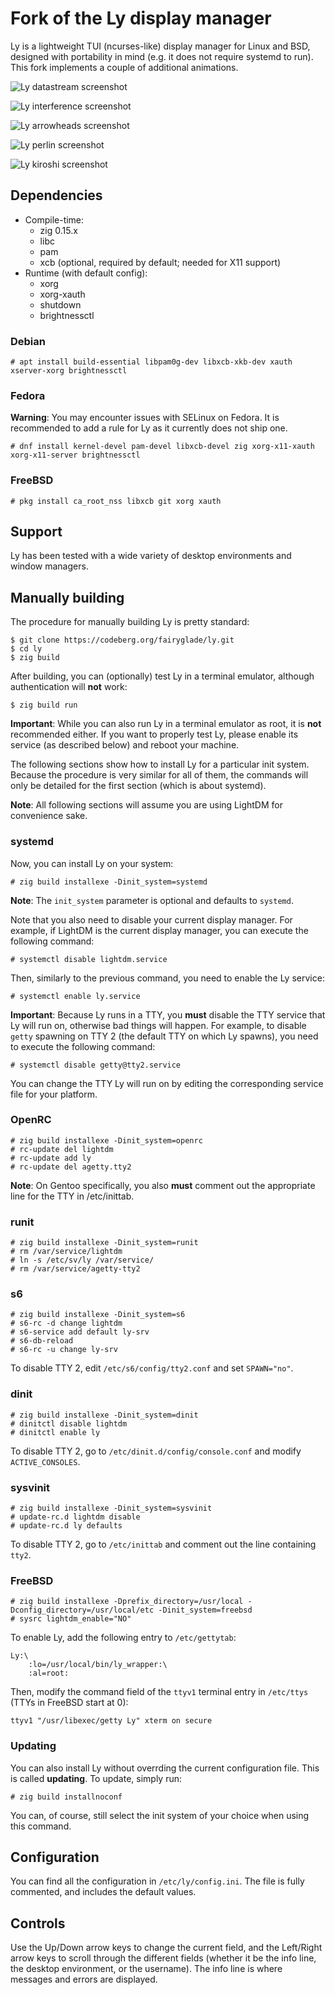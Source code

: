 # Fork of the Ly display manager

Ly is a lightweight TUI (ncurses-like) display manager for Linux and BSD,
designed with portability in mind (e.g. it does not require systemd to run).
This fork implements a couple of additional animations.

![Ly datastream screenshot](.github/datastream_screenshot.png "Ly datastream screenshot")

![Ly interference screenshot](.github/interference_screenshot.png "Ly interference screenshot")

![Ly arrowheads screenshot](.github/arrowheads_screenshot.png "Ly arrowheads screenshot")

![Ly perlin screenshot](.github/perlin_screenshot.png "Ly perlin screenshot")

![Ly kiroshi screenshot](.github/kiroshi_screenshot.png "Ly kiroshi screenshot")

## Dependencies

- Compile-time:
  - zig 0.15.x
  - libc
  - pam
  - xcb (optional, required by default; needed for X11 support)
- Runtime (with default config):
  - xorg
  - xorg-xauth
  - shutdown
  - brightnessctl

### Debian

```
# apt install build-essential libpam0g-dev libxcb-xkb-dev xauth xserver-xorg brightnessctl
```

### Fedora

**Warning**: You may encounter issues with SELinux on Fedora.
It is recommended to add a rule for Ly as it currently does not ship one.

```
# dnf install kernel-devel pam-devel libxcb-devel zig xorg-x11-xauth xorg-x11-server brightnessctl
```

### FreeBSD

```
# pkg install ca_root_nss libxcb git xorg xauth
```

## Support

Ly has been tested with a wide variety of desktop environments and window
managers.

## Manually building

The procedure for manually building Ly is pretty standard:

```
$ git clone https://codeberg.org/fairyglade/ly.git
$ cd ly
$ zig build
```

After building, you can (optionally) test Ly in a terminal emulator, although
authentication will **not** work:

```
$ zig build run
```

**Important**: While you can also run Ly in a terminal emulator as root, it is
**not** recommended either. If you want to properly test Ly, please enable its
service (as described below) and reboot your machine.

The following sections show how to install Ly for a particular init system.
Because the procedure is very similar for all of them, the commands will only
be detailed for the first section (which is about systemd).

**Note**: All following sections will assume you are using LightDM for
convenience sake.

### systemd

Now, you can install Ly on your system:

```
# zig build installexe -Dinit_system=systemd
```

**Note**: The `init_system` parameter is optional and defaults to `systemd`.

Note that you also need to disable your current display manager. For example,
if LightDM is the current display manager, you can execute the following
command:

```
# systemctl disable lightdm.service
```

Then, similarly to the previous command, you need to enable the Ly service:

```
# systemctl enable ly.service
```

**Important**: Because Ly runs in a TTY, you **must** disable the TTY service
that Ly will run on, otherwise bad things will happen. For example, to disable `getty` spawning on TTY 2 (the default TTY on which Ly spawns), you need to
execute the following command:

```
# systemctl disable getty@tty2.service
```

You can change the TTY Ly will run on by editing the corresponding
service file for your platform.

### OpenRC

```
# zig build installexe -Dinit_system=openrc
# rc-update del lightdm
# rc-update add ly
# rc-update del agetty.tty2
```

**Note**: On Gentoo specifically, you also **must** comment out the appropriate
line for the TTY in /etc/inittab.

### runit

```
# zig build installexe -Dinit_system=runit
# rm /var/service/lightdm
# ln -s /etc/sv/ly /var/service/
# rm /var/service/agetty-tty2
```

### s6

```
# zig build installexe -Dinit_system=s6
# s6-rc -d change lightdm
# s6-service add default ly-srv
# s6-db-reload
# s6-rc -u change ly-srv
```

To disable TTY 2, edit `/etc/s6/config/tty2.conf` and set `SPAWN="no"`.

### dinit

```
# zig build installexe -Dinit_system=dinit
# dinitctl disable lightdm
# dinitctl enable ly
```

To disable TTY 2, go to `/etc/dinit.d/config/console.conf` and modify
`ACTIVE_CONSOLES`.

### sysvinit

```
# zig build installexe -Dinit_system=sysvinit
# update-rc.d lightdm disable
# update-rc.d ly defaults
```

To disable TTY 2, go to `/etc/inittab` and comment out the line containing `tty2`.

### FreeBSD

```
# zig build installexe -Dprefix_directory=/usr/local -Dconfig_directory=/usr/local/etc -Dinit_system=freebsd
# sysrc lightdm_enable="NO"
```

To enable Ly, add the following entry to `/etc/gettytab`:

```
Ly:\
	:lo=/usr/local/bin/ly_wrapper:\
	:al=root:
```

Then, modify the command field of the `ttyv1` terminal entry in `/etc/ttys`
(TTYs in FreeBSD start at 0):

```
ttyv1 "/usr/libexec/getty Ly" xterm on secure
```

### Updating

You can also install Ly without overrding the current configuration file. This
is called **updating**. To update, simply run:

```
# zig build installnoconf
```

You can, of course, still select the init system of your choice when using this
command.

## Configuration

You can find all the configuration in `/etc/ly/config.ini`. The file is fully
commented, and includes the default values.

## Controls

Use the Up/Down arrow keys to change the current field, and the Left/Right
arrow keys to scroll through the different fields (whether it be the info line,
the desktop environment, or the username). The info line is where messages and
errors are displayed.
